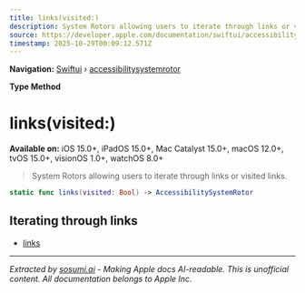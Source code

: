 ```yaml
---
title: links(visited:)
description: System Rotors allowing users to iterate through links or visited links.
source: https://developer.apple.com/documentation/swiftui/accessibilitysystemrotor/links(visited:)
timestamp: 2025-10-29T00:09:12.571Z
---
```


**Navigation:** [Swiftui](/documentation/swiftui) › [accessibilitysystemrotor](/documentation/swiftui/accessibilitysystemrotor)

**Type Method**

# links(visited:)

**Available on:** iOS 15.0+, iPadOS 15.0+, Mac Catalyst 15.0+, macOS 12.0+, tvOS 15.0+, visionOS 1.0+, watchOS 8.0+

> System Rotors allowing users to iterate through links or visited links.

```swift
static func links(visited: Bool) -> AccessibilitySystemRotor
```

## Iterating through links

- [links](/documentation/swiftui/accessibilitysystemrotor/links)

---

*Extracted by [sosumi.ai](https://sosumi.ai) - Making Apple docs AI-readable.*
*This is unofficial content. All documentation belongs to Apple Inc.*
